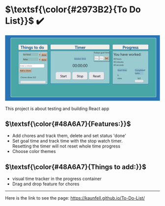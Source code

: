 # $\textsf{\color{#2973B2}{To Do List}}$ ✔️

![To Do List](./src/assets/to-do-list-react-blue.png)

This project is about testing and building React app

## $\textsf{\color{#48A6A7}{Features:}}$

- Add chores and track them, delete and set status 'done'
- Set goal time and track time with the stop watch timer. <br>
  Resetting the timer will not reset whole time progress
- Choose color themes

## $\textsf{\color{#48A6A7}{Things to add:}}$

- visual time tracker in the progress container
- Drag and drop feature for chores

---

Here is the link to see the page:
https://kaunfell.github.io/To-Do-List/
